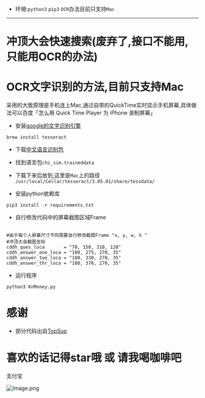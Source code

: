 
- 环境:`python3` `pip3`  `OCR`办法目前只支持`Mac`

---
# 冲顶大会快速搜索(废弃了,接口不能用,只能用OCR的办法)

# OCR文字识别的方法,目前只支持Mac
采用的大致原理是手机连上Mac,通过自带的QuickTime实时显示手机屏幕,具体做法可以百度「怎么用 Quick Time Player 为 iPhone 录制屏幕」

- 安装[google的文字识别引擎](https://github.com/tesseract-ocr/tesseract/wiki)

```
brew install tesseract
```

- 下载[中文语言识别包](https://github.com/tesseract-ocr/tessdata)
- 找到语言包`chi_sim.traineddata`
- 下载下来后放到,这里是`Mac`上的路径  
`/usr/local/Cellar/tesseract/3.05.01/share/tessdata/`


- 安装python依赖库

```
pip3 install -r requirements.txt
```

- 自行修改代码中的屏幕截图区域Frame

```

#由于每个人屏幕尺寸不同需要自行修改截图Frame "x, y, w, h "
#冲顶大会截图坐标
cddh_ques_loca       = "70, 150, 310, 120"
cddh_answer_one_loca = "100, 275, 270, 35"
cddh_answer_two_loca = "100, 330, 270, 35"
cddh_answer_thr_loca = "100, 376, 270, 35"

```

- 运行程序

```
python3 KnMoney.py
```




# 感谢

- 部分代码出自[TopSup](https://github.com/Skyexu/TopSup)

# 喜欢的话记得star哦 或 请我喝咖啡吧


支付宝

![image.png](http://upload-images.jianshu.io/upload_images/1755091-b6dbc081dd54c2e1.png?imageMogr2/auto-orient/strip%7CimageView2/2/w/200)
